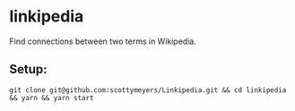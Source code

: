 # linkipedia
Find connections between two terms in Wikipedia.

## Setup:
```
git clone git@github.com:scottymeyers/Linkipedia.git && cd linkipedia && yarn && yarn start
```